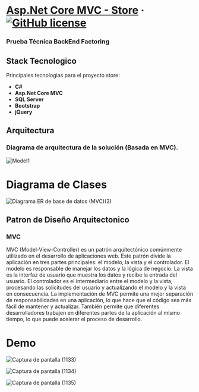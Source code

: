 # [Asp.Net Core MVC - Store](https://demo-two-psi.vercel.app/dashboard) &middot; [![GitHub license](https://img.shields.io/badge/license-MIT-blue.svg)](https://github.com/facebook/react/blob/main/LICENSE) 

### Prueba Técnica BackEnd Factoring  
## Stack Tecnologico

Principales tecnologias para el proyecto store:

* **C#** 
* **Asp.Net Core MVC** 
* **SQL Server**
* **Bootstrap**
* **jQuery** 


## Arquitectura

### Diagrama de arquitectura de la solución (Basada en MVC). 

![Model1](https://user-images.githubusercontent.com/42001590/227574590-9f234014-662d-49ca-9d57-8d85edde3263.png)

# Diagrama de Clases

![Diagrama ER de base de datos (MVC)(3)](https://user-images.githubusercontent.com/42001590/227595482-de384113-570b-44a6-9295-797e1c03e3f4.png)

## Patron de Diseño Arquitectonico

### MVC
MVC (Model-View-Controller) es un patrón arquitectónico comúnmente utilizado en el desarrollo de aplicaciones web. Este patrón divide la aplicación en tres partes principales: el modelo, la vista y el controlador.
El modelo es responsable de manejar los datos y la lógica de negocio. La vista es la interfaz de usuario que muestra los datos y recibe la entrada del usuario. El controlador es el intermediario entre el modelo y la vista, procesando las solicitudes del usuario y actualizando el modelo y la vista en consecuencia.
La implementación de MVC permite una mejor separación de responsabilidades en una aplicación, lo que hace que el código sea más fácil de mantener y actualizar. También permite que diferentes desarrolladores trabajen en diferentes partes de la aplicación al mismo tiempo, lo que puede acelerar el proceso de desarrollo.


# Demo

![Captura de pantalla (1133)](https://user-images.githubusercontent.com/42001590/227607574-585a1ae9-d038-4fad-b04d-a60d5a8411a6.png)

![Captura de pantalla (1134)](https://user-images.githubusercontent.com/42001590/227607612-fb2b749f-4429-41a2-ae76-24db50d0fbb1.png)

![Captura de pantalla (1135)](https://user-images.githubusercontent.com/42001590/227607629-51ead03f-7484-442f-89f0-f9a77c90d4e3.png)

